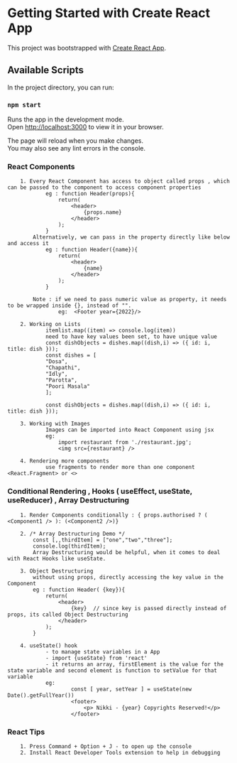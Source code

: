 # Getting Started with Create React App

This project was bootstrapped with [Create React App](https://github.com/facebook/create-react-app).

## Available Scripts

In the project directory, you can run:

### `npm start`

Runs the app in the development mode.\
Open [http://localhost:3000](http://localhost:3000) to view it in your browser.

The page will reload when you make changes.\
You may also see any lint errors in the console.

### React Components

        1. Every React Component has access to object called props , which can be passed to the component to access component properties
                eg : function Header(props){
                    return(
                        <header>
                            {props.name}
                        </header>
                    );
                }
            Alternatively, we can pass in the property directly like below and access it
                eg : function Header({name}){
                    return(
                        <header>
                            {name}
                        </header>
                    );
                }

            Note : if we need to pass numeric value as property, it needs to be wrapped inside {}, instead of "".
                    eg:  <Footer year={2022}/>

        2. Working on Lists
                itemlist.map((item) => console.log(item))
                need to have key values been set, to have unique value
                const dishObjects = dishes.map((dish,i) => ({ id: i, title: dish }));
                const dishes = [
                "Dosa",
                "Chapathi",
                "Idly",
                "Parotta",
                "Poori Masala"
                ];

                const dishObjects = dishes.map((dish,i) => ({ id: i, title: dish }));

        3. Working with Images
                Images can be imported into React Component using jsx 
                eg:
                    import restaurant from './restaurant.jpg';
                    <img src={restaurant} />

        4. Rendering more components
                use fragments to render more than one component <React.Fragment> or <>


### Conditional Rendering , Hooks ( useEffect, useState, useReducer) , Array Destructuring

        1. Render Components conditionally : { props.authorised ? ( <Component1 /> ): (<Component2 />)}

        2. /* Array Destructuring Demo */
            const [,,thirdItem] = ["one","two","three"];
            console.log(thirdItem); 
            Array Destructuring would be helpful, when it comes to deal with React Hooks like useState.
            
        3. Object Destructuring
            without using props, directly accessing the key value in the Component
            eg : function Header( {key}){
                return(
                    <header>
                        {key}  // since key is passed directly instead of props, its called Object Destructuring
                    </header>
                );
            }

        4. useState() hook
                - to manage state variables in a App
                - import {useState} from 'react'
                - it returns an array, firstElement is the value for the state variable and second element is function to setValue for that variable
                eg:
                        const [ year, setYear ] = useState(new Date().getFullYear())
                        <footer>
                            <p> Nikki - {year} Copyrights Reserved!</p>
                        </footer>

### React Tips

        1. Press Command + Option + J - to open up the console
        2. Install React Developer Tools extension to help in debugging
